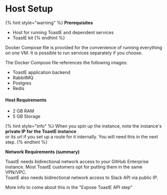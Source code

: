 # Host Setup



{% hint style="warning" %}
**Prerequisites**

* Host for running ToastE and dependent services
* ToastE kit
{% endhint %}

Docker Compose file is provided for the convenience of running everything on one VM. It is possible to run services separately if you choose.

The Docker Compose file references the following images: 

* ToastE application backend
* RabbitMQ
* Postgres 
* Redis

#### Host Requirements

* 2 GB RAM
* 5 GB Storage

{% hint style="info" %}
When you spin up the instance, note the instance's **private IP for the ToastE instance**  
or its url if you set up a route for it internally. You will need this in the next step.
{% endhint %}

**Network Requirements \(summary\)**

ToastE needs bidirectional network access to your GitHub Enterprise instance. Most ToastE customers opt for putting them in the same VPN/VPC.  
ToastE also needs bidirectional network access to Slack API via public IP.

More info to come about this in the "Expose ToastE API step"

